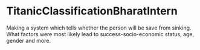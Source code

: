 # TitanicClassificationBharatIntern
Making a system which tells whether the person will be save from sinking. What factors were most likely lead to success-socio-economic status, age, gender and more.
